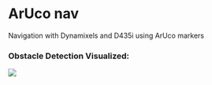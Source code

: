 # ArUco nav
Navigation with Dynamixels and D435i using ArUco markers


### Obstacle Detection Visualized:

![](results/obstacle.gif)
